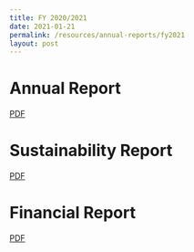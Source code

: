 ```yaml
---
title: FY 2020/2021
date: 2021-01-21
permalink: /resources/annual-reports/fy2021
layout: post
---
```

# **Annual Report**
[PDF](/files/resources/annual-reports/SDC_AR_2021.pdf)

# **Sustainability Report**
[PDF](/files/resources/annual-reports/SDC_AR_2021_Sustainability_Report.pdf)

# **Financial Report**
[PDF](/files/resources/annual-reports/SDC_AR_2021_Financial_Report.pdf)
